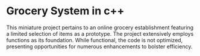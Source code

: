 # Grocery System in c++
This miniature project pertains to an online grocery establishment featuring a limited selection of items as a prototype. The project extensively employs functions as its foundation. While functional, the code is not optimized, presenting opportunities for numerous enhancements to bolster efficiency.
